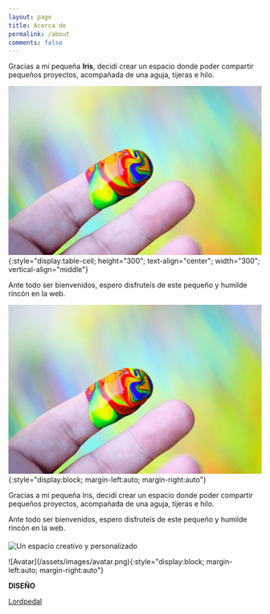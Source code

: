 ```yaml
---
layout: page
title: Acerca de
permalink: /about
comments: false
---
```



Gracias a mi pequeña **Iris**, decidí crear un espacio donde poder compartir pequeños proyectos, acompañada de una aguja, tijeras e hilo.

![Avatar](/assets/images/avatar.png){:style="display:table-cell; height="300"; text-align="center"; width="300"; vertical-align="middle"}

Ante todo ser bienvenidos, espero disfruteís de este pequeño y humilde rincón en la web.

![Avatar](/assets/images/avatar.png){:style="display:block; margin-left:auto; margin-right:auto"}

<div class="row justify-content-between">
	<div class="col-md-8 pr-5">
		<p>Gracias a mi pequeña Iris, decidí crear un espacio donde poder compartir pequeños proyectos, acompañada de una aguja, tijeras e hilo.</p>
		<p>Ante todo ser bienvenidos, espero disfruteís de este pequeño y humilde rincón en la web.</p>
		<p class="mb-5"><img class="shadow-lg" src="{{site.baseurl}}/assets/images/avatar.png" align="middle" alt="Un espacio creativo y personalizado" /></p>
		![Avatar](/assets/images/avatar.png){:style="display:block; margin-left:auto; margin-right:auto"}
	</div>
	<div class="col-md-4">
		<div class="sticky-top sticky-top-80">
			<p><strong>DISEÑO</strong></p>
			<a target="_blank" href="https://lordpedal.github.io" class="btn btn-success">Lordpedal <i class="fab fa-github"></i></a>
		</div>
	</div>
</div>
